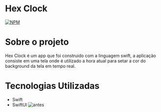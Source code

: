 # Hex Clock
[![NPM](https://img.shields.io/npm/l/react)](https://github.com/Gustavo-Gabriel/HexClock/blob/master/LICENSE)

# Sobre o projeto
Hex Clock é um app que foi construido com a linguagem swift, a aplicação consiste em uma tela onde é utilizado a hora atual para setar a cor do background da tela em tempo real.

# Tecnologias Utilizadas
- Swift
- SwiftUI
![antes](https://user-images.githubusercontent.com/48400072/129282826-7e2bfdff-cd25-4463-a875-3ae046751cad.png)

# 
